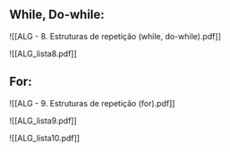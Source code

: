 ## While, Do-while:

![[ALG - 8. Estruturas de repetição (while, do-while).pdf]]

![[ALG_lista8.pdf]]

## For:
![[ALG - 9. Estruturas de repetição (for).pdf]]

![[ALG_lista9.pdf]]

![[ALG_lista10.pdf]]